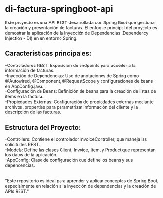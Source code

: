 # di-factura-springboot-api
Este proyecto es una API REST desarrollada con Spring Boot que gestiona la creación y presentación de facturas. El enfoque principal del proyecto es demostrar la aplicación de la Inyección de Dependencias (Dependency Injection - DI) en un entorno Spring.

## Características principales:
-Controladores REST: Exposición de endpoints para acceder a la información de facturas.<br>
-Inyección de Dependencias: Uso de anotaciones de Spring como @Autowired, @Component, @RequestScope y configuraciones de beans en AppConfig.java.<br>
-Configuración de Beans: Definición de beans para la creación de listas de ítems en la factura.<br>
-Propiedades Externas: Configuración de propiedades externas mediante archivos .properties para parametrizar información del cliente y la descripción de las facturas.
## Estructura del Proyecto:
-Controllers: Contiene el controlador InvoiceController, que maneja las solicitudes REST.<br>
-Models: Define las clases Client, Invoice, Item, y Product que representan los datos de la aplicación.<br>
-AppConfig: Clase de configuración que define los beans y sus dependencias.<br><br><br>
"Este repositorio es ideal para aprender y aplicar conceptos de Spring Boot, especialmente en relación a la inyección de dependencias y la creación de APIs REST."

